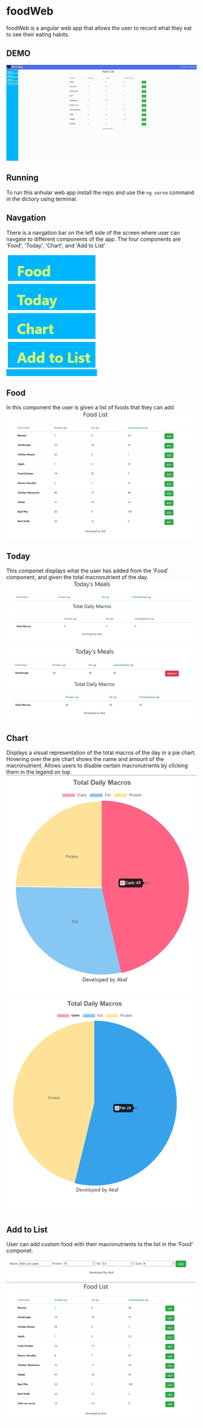 # foodWeb

foodWeb is a angular web app that allows the user to record what they eat to see their eating habits.

## DEMO
![](images/demo.gif)

## Running
To run this anhular web app install the repo and use the `ng serve` command in the dictory using terminal.<br>

## Navgation
There is a navgation bar on the left side of the screen where user can navgate to different components of the app.
The four components are 'Food', 'Today', 'Chart', and 'Add to List'

![](images/nav.png)

## Food
In this component the user is given a list of foods that they can add
![](images/food.png)

## Today
This componet displays what the user has added from the 'Food' component, and given the total macronutrient of the day.
![](images/today.png)
![](images/today-foodadded.png)

## Chart
Displays a visual representation of the total macros of the day in a pie chart. Hovering over the pie chart shows the name and amount of the macronutrient. Allows users to disable certain macronutrients by clicking them in the legend on top.
![](images/chart-foodadded.png)
![](images/chart-remove-label.png)

## Add to List
User can add custom food with their macronutrients to the list in the 'Food' componet.
![](images/addfood-foodadd.png)
![](images/food-foodadded.png)
